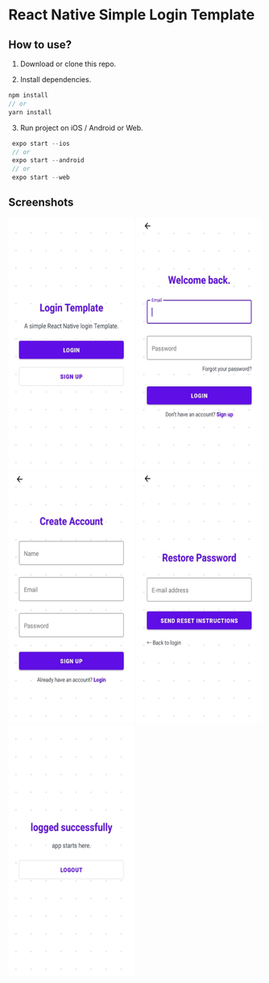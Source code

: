# React Native Simple Login Template

## How to use?

1. Download or clone this repo.

2. Install dependencies.

```js
npm install
// or
yarn install
```

3. Run project on iOS / Android or Web.

```js
 expo start --ios
 // or
 expo start --android
 // or
 expo start --web
```

## Screenshots

<img src="https://github.com/Badrouu17/react-native-login-template/blob/master/src/assets/screenshots/1.jpg?raw=true" width="250" height="500">

<img src="https://github.com/Badrouu17/react-native-login-template/blob/master/src/assets/screenshots/2.jpg?raw=true" width="250" height="500">

<img src="https://github.com/Badrouu17/react-native-login-template/blob/master/src/assets/screenshots/3.jpg?raw=true" width="250" height="500">

<img src="https://github.com/Badrouu17/react-native-login-template/blob/master/src/assets/screenshots/4.jpg?raw=true" width="250" height="500">

<img src="https://github.com/Badrouu17/react-native-login-template/blob/master/src/assets/screenshots/5.jpg?raw=true" width="250" height="500">
